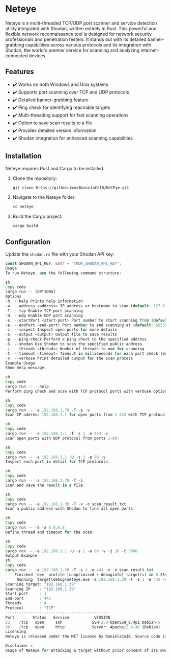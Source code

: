 # Neteye

Neteye is a multi-threaded TCP/UDP port scanner and service detection utility integrated with Shodan, written entirely in Rust. This powerful and flexible network reconnaissance tool is designed for network security professionals and penetration testers. It stands out with its detailed banner-grabbing capabilities across various protocols and its integration with Shodan, the world's premier service for scanning and analyzing internet-connected devices.

## Features

- ✔️ Works on both Windows and Unix systems
- ✔️ Supports port scanning over TCP and UDP protocols
- ✔️ Detailed banner-grabbing feature
- ✔️ Ping check for identifying reachable targets
- ✔️ Multi-threading support for fast scanning operations
- ✔️ Option to save scan results to a file
- ✔️ Provides detailed version information
- ✔️ Shodan integration for enhanced scanning capabilities

## Installation

Neteye requires Rust and Cargo to be installed.

1. Clone the repository:
    ```sh
    git clone https://github.com/DanielaCe18/NetEye.git
    ```

2. Navigate to the Neteye folder:
    ```sh
    cd neteye
    ```

3. Build the Cargo project:
    ```sh
    cargo build
    ```

## Configuration

Update the `shodan.rs` file with your Shodan API key:
```rust
const SHODAN_API_KEY: &str = "YOUR_SHODAN_API_KEY";
Usage
To run Neteye, use the following command structure:

sh
Copy code
cargo run -- [OPTIONS]
Options
-h, --help Prints help information
-a, --address <address> IP address or hostname to scan (default: 127.0.0.1)
-T, --tcp Enable TCP port scanning
-U, --udp Enable UDP port scanning
-s, --startPort <start-port> Port number to start scanning from (default: 1)
-e, --endPort <end-port> Port number to end scanning at (default: 65535)
-i, --inspect Inspect open ports for more details
-o, --output <output> Output file to save results
-p, --ping-check Perform a ping check to the specified address
-S, --shodan Use Shodan to scan the specified public address
-j, --threads <threads> Number of threads to use for scanning
-t, --timeout <timeout> Timeout in milliseconds for each port check (default: 3000)
-v, --verbose Print detailed output for the scan process
Example Usage
Show help message:

sh
Copy code
cargo run -- --help
Perform ping check and scan with TCP protocol ports with verbose option:

sh
Copy code
cargo run -- -a 192.168.1.70 -T -p -v
Scan IP address 192.168.1.1 for open ports from 1-443 with TCP protocol and verbose option for details:

sh
Copy code
cargo run -- -a 192.168.1.1 -T -s 1 -e 443 -v
Scan open ports with UDP protocol from ports 1-80:

sh
Copy code
cargo run -- -a 192.168.1.1 -U -s 1 -e 80 -v
Inspect each port in detail for TCP protocols:

sh
Copy code
cargo run -- -a 192.168.1.70 -T -i
Scan and save the result in a file:

sh
Copy code
cargo run -- -a 192.168.1.39 -T -v -o scan_result.txt
Scan a public address with Shodan to find all open ports:

sh
Copy code
cargo run -- -S -a 8.8.8.8
Define thread and timeout for the scan:

sh
Copy code
cargo run -- -a 192.168.1.1 -U -s 1 -e 80 -v -j 10 -t 5000
Output Example
sh
Copy code
cargo run -- -a 192.168.1.39 -T -s 1 -e 443 -v -o scan_result.txt 
    Finished `dev` profile [unoptimized + debuginfo] target(s) in 0.25s
     Running `target\debug\neteye.exe -a 192.168.1.39 -T -s 1 -e 443 -v -o scan_result.txt`
Scanning target: "192.168.1.39"
Scanning IP    : "192.168.1.39"
Start-port     : 1
End-port       : 443
Threads        : 4
Protocol       : "TCP"
---------------------------------------------
Port        Status   Service           VERSION
22    /tcp   open     ssh             SSH-2.0-OpenSSH_8.4p1 Debian-5
80    /tcp   open     http            Server: Apache/2.4.48 (Debian)
Licensing
Neteye is released under the MIT license by DanielaCe18. Source code is available on GitHub.

Disclaimer ⚠️
Usage of Neteye for attacking a target without prior consent of its owner is illegal. It is the end user's responsibility to obey all applicable local laws.
